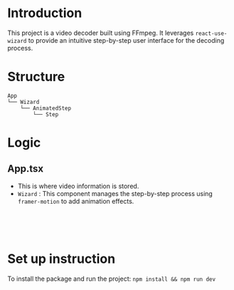 # Introduction

This project is a video decoder built using FFmpeg. It leverages `react-use-wizard` to provide an intuitive step-by-step user interface for the decoding process.

# Structure

```
App
└── Wizard
    └── AnimatedStep
        └── Step
```

# Logic

## App.tsx

- This is where video information is stored.
- `Wizard` : This component manages the step-by-step process using `framer-motion` to add animation effects.

<br>
<br>
<br>

# Set up instruction

To install the package and run the project: `npm install && npm run dev` <br>
